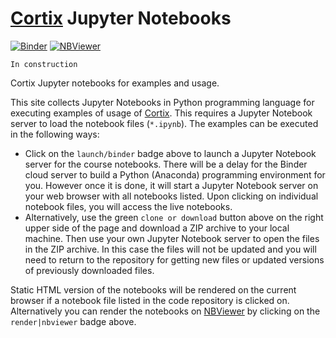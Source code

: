 # [Cortix](https://cortix.org) Jupyter Notebooks 
[![Binder](https://mybinder.org/badge_logo.svg)](https://mybinder.org/v2/gh/dpploy/cortix-nb/master)
[![NBViewer](https://github.com/jupyter/design/blob/master/logos/Badges/nbviewer_badge.svg)](http://nbviewer.jupyter.org/github/dpploy/cortix-nb/)

    In construction

Cortix Jupyter notebooks for examples and usage.

This site collects Jupyter Notebooks in Python programming language for executing examples of usage of [Cortix](https://github.com/dpploy/cortix). This requires a Jupyter Notebook server to load the notebook files (`*.ipynb`).
The examples can be executed in the following ways:
+ Click on the `launch/binder` badge above to launch a Jupyter Notebook server for the
course notebooks. There will be a delay for the Binder cloud server to build a 
Python (Anaconda) programming environment for you. However once it is done, it will 
start a Jupyter Notebook server on your web browser with all notebooks listed. Upon 
clicking on individual notebook files, you will access the live notebooks.
+ Alternatively, use the green `clone or download` button above on the right upper side of the page and download a ZIP archive to your local machine. Then use your own Jupyter Notebook server to open the files in the ZIP archive. In this case the files will not be updated and you will need to return to the repository for getting new files or updated versions of previously downloaded files.

Static HTML version of the notebooks will be rendered on the current browser if a 
notebook file listed in the code repository is clicked on. Alternatively you can render the notebooks on [NBViewer](http://nbviewer.jupyter.org/) by clicking on the `render|nbviewer` badge above.

